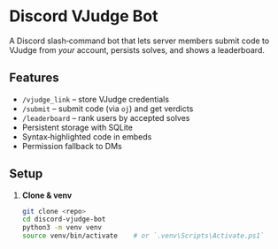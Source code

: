 # Discord VJudge Bot

A Discord slash‑command bot that lets server members submit code to VJudge from *your* account, persists solves, and shows a leaderboard.

## Features

- `/vjudge_link` – store VJudge credentials
- `/submit` – submit code (via `oj`) and get verdicts
- `/leaderboard` – rank users by accepted solves
- Persistent storage with SQLite
- Syntax‑highlighted code in embeds
- Permission fallback to DMs

## Setup

1. **Clone & venv**  
   ```bash
   git clone <repo>
   cd discord-vjudge-bot
   python3 -m venv venv
   source venv/bin/activate    # or `.venv\Scripts\Activate.ps1`
